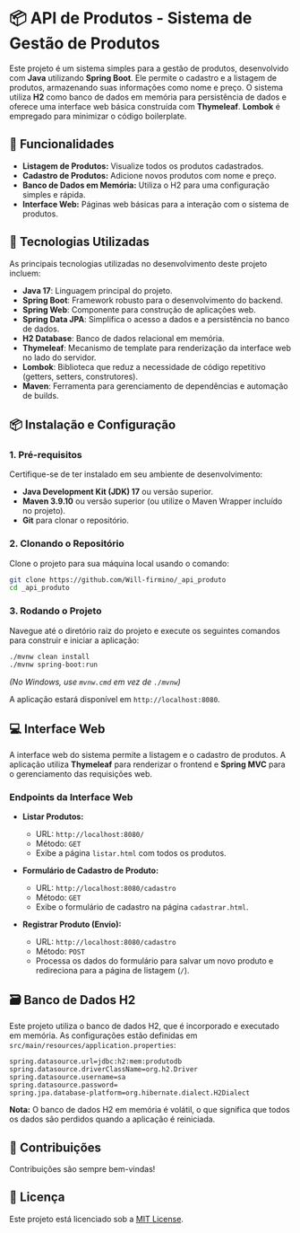 
# 📦 API de Produtos - Sistema de Gestão de Produtos

Este projeto é um sistema simples para a gestão de produtos, desenvolvido com **Java** utilizando **Spring Boot**. Ele permite o cadastro e a listagem de produtos, armazenando suas informações como nome e preço. O sistema utiliza **H2** como banco de dados em memória para persistência de dados e oferece uma interface web básica construída com **Thymeleaf**. **Lombok** é empregado para minimizar o código boilerplate.

## 🎯 Funcionalidades

  * **Listagem de Produtos:** Visualize todos os produtos cadastrados.
  * **Cadastro de Produtos:** Adicione novos produtos com nome e preço.
  * **Banco de Dados em Memória:** Utiliza o H2 para uma configuração simples e rápida.
  * **Interface Web:** Páginas web básicas para a interação com o sistema de produtos.

## 🚀 Tecnologias Utilizadas

As principais tecnologias utilizadas no desenvolvimento deste projeto incluem:

  * **Java 17**: Linguagem principal do projeto.
  * **Spring Boot**: Framework robusto para o desenvolvimento do backend.
  * **Spring Web**: Componente para construção de aplicações web.
  * **Spring Data JPA**: Simplifica o acesso a dados e a persistência no banco de dados.
  * **H2 Database**: Banco de dados relacional em memória.
  * **Thymeleaf**: Mecanismo de template para renderização da interface web no lado do servidor.
  * **Lombok**: Biblioteca que reduz a necessidade de código repetitivo (getters, setters, construtores).
  * **Maven**: Ferramenta para gerenciamento de dependências e automação de builds.

## 📦 Instalação e Configuração

### 1\. Pré-requisitos

Certifique-se de ter instalado em seu ambiente de desenvolvimento:

  * **Java Development Kit (JDK) 17** ou versão superior.
  * **Maven 3.9.10** ou versão superior (ou utilize o Maven Wrapper incluído no projeto).
  * **Git** para clonar o repositório.

### 2\. Clonando o Repositório

Clone o projeto para sua máquina local usando o comando:

```bash
git clone https://github.com/Will-firmino/_api_produto
cd _api_produto
```


### 3\. Rodando o Projeto

Navegue até o diretório raiz do projeto e execute os seguintes comandos para construir e iniciar a aplicação:

```bash
./mvnw clean install
./mvnw spring-boot:run
```

*(No Windows, use `mvnw.cmd` em vez de `./mvnw`)*

A aplicação estará disponível em `http://localhost:8080`.

## 💻 Interface Web

A interface web do sistema permite a listagem e o cadastro de produtos. A aplicação utiliza **Thymeleaf** para renderizar o frontend e **Spring MVC** para o gerenciamento das requisições web.

### Endpoints da Interface Web

  * **Listar Produtos:**

      * URL: `http://localhost:8080/`
      * Método: `GET`
      * Exibe a página `listar.html` com todos os produtos.

  * **Formulário de Cadastro de Produto:**

      * URL: `http://localhost:8080/cadastro`
      * Método: `GET`
      * Exibe o formulário de cadastro na página `cadastrar.html`.

  * **Registrar Produto (Envio):**

      * URL: `http://localhost:8080/cadastro`
      * Método: `POST`
      * Processa os dados do formulário para salvar um novo produto e redireciona para a página de listagem (`/`).

## 🗃️ Banco de Dados H2

Este projeto utiliza o banco de dados H2, que é incorporado e executado em memória. As configurações estão definidas em `src/main/resources/application.properties`:

```properties
spring.datasource.url=jdbc:h2:mem:produtodb
spring.datasource.driverClassName=org.h2.Driver
spring.datasource.username=sa
spring.datasource.password=
spring.jpa.database-platform=org.hibernate.dialect.H2Dialect
```

**Nota:** O banco de dados H2 em memória é volátil, o que significa que todos os dados são perdidos quando a aplicação é reiniciada.

## 🤝 Contribuições

Contribuições são sempre bem-vindas\! 

## 📄 Licença

Este projeto está licenciado sob a [MIT License](https://www.google.com/search?q=LICENSE).
